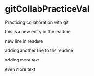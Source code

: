 # gitCollabPracticeVal
Practicing collaboration with git

this is a new entry in the readme

new line in readme

adding another line to the readme

adding more text

even more text